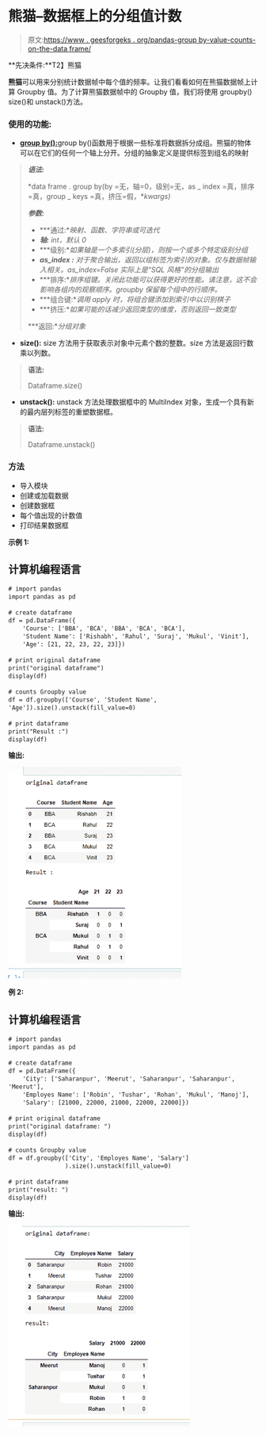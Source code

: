 # 熊猫–数据框上的分组值计数

> 原文:[https://www . geesforgeks . org/pandas-group by-value-counts-on-the-data frame/](https://www.geeksforgeeks.org/pandas-groupby-value-counts-on-the-dataframe/)

**先决条件:**T2】熊猫

**熊猫**可以用来分别统计数据帧中每个值的频率。让我们看看如何在熊猫数据帧上计算 Groupby 值。为了计算熊猫数据帧中的 Groupby 值，我们将使用 groupby() size()和 unstack()方法。

### 使用的功能:

*   [**group by():**](https://www.geeksforgeeks.org/pandas-groupby/)group by()函数用于根据一些标准将数据拆分成组。熊猫的物体可以在它们的任何一个轴上分开。分组的抽象定义是提供标签到组名的映射

> ***语法:***
> 
> *data frame . group by(by =无，轴=0，级别=无，as _ index =真，排序=真，group _ keys =真，挤压=假，**kwargs)*
> 
> ***参数:***
> 
> *   ***通过:**映射、函数、字符串或可迭代*
> *   ***轴:** int，默认 0*
> *   ***级别:**如果轴是一个多索引(分层)，则按一个或多个特定级别分组*
> *   ***as_index :** 对于聚合输出，返回以组标签为索引的对象。仅与数据帧输入相关。as_index=False 实际上是“SQL 风格”的分组输出*
> *   ***排序:**排序组键。关闭此功能可以获得更好的性能。请注意，这不会影响各组内的观察顺序。groupby 保留每个组中的行顺序。*
> *   ***组合键:**调用 apply 时，将组合键添加到索引中以识别棋子*
> *   ***挤压:**如果可能的话减少返回类型的维度，否则返回一致类型*
> 
> ***返回:**分组对象*

*   **size():** size 方法用于获取表示对象中元素个数的整数。size 方法是返回行数乘以列数。

> **语法:**
> 
> Dataframe.size()

*   **unstack():** unstack 方法处理数据框中的 MultiIndex 对象，生成一个具有新的最内层列标签的重塑数据框。

> **语法:**
> 
> Dataframe.unstack()

### 方法

*   导入模块
*   创建或加载数据
*   创建数据框
*   每个值出现的计数值
*   打印结果数据框

**示例 1:**

## 计算机编程语言

```
# import pandas
import pandas as pd

# create dataframe
df = pd.DataFrame({
    'Course': ['BBA', 'BCA', 'BBA', 'BCA', 'BCA'],
    'Student Name': ['Rishabh', 'Rahul', 'Suraj', 'Mukul', 'Vinit'],
    'Age': [21, 22, 23, 22, 23]})

# print original dataframe
print("original dataframe")
display(df)

# counts Groupby value
df = df.groupby(['Course', 'Student Name', 'Age']).size().unstack(fill_value=0)

# print dataframe
print("Result :")
display(df)
```

**输出:**

![](img/6fec2574edd609a1235121706b1497d0.png)

**例 2:**

## 计算机编程语言

```
# import pandas
import pandas as pd

# create dataframe
df = pd.DataFrame({
    'City': ['Saharanpur', 'Meerut', 'Saharanpur', 'Saharanpur', 'Meerut'],
    'Employes Name': ['Robin', 'Tushar', 'Rohan', 'Mukul', 'Manoj'],
    'Salary': [21000, 22000, 21000, 22000, 22000]})

# print original dataframe
print("original dataframe: ")
display(df)

# counts Groupby value
df = df.groupby(['City', 'Employes Name', 'Salary']
                ).size().unstack(fill_value=0)

# print dataframe
print("result: ")
display(df)
```

**输出:**

![](img/01510f5510d0a0e87a15ca01ee9cf3a7.png)